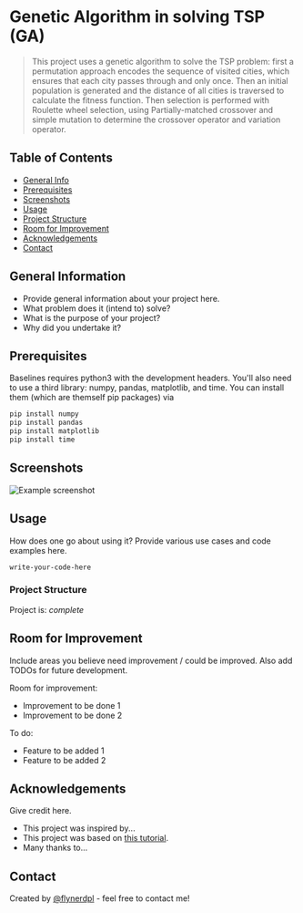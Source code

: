# Genetic Algorithm in solving TSP (GA)
>   This project uses a genetic algorithm to solve the TSP problem: first a permutation approach encodes the sequence of visited cities, which ensures that each city passes through and only once. Then an initial population is generated and the distance of all cities is traversed to calculate the fitness function. Then selection is performed with Roulette wheel selection, using Partially-matched crossover and simple mutation to determine the crossover operator and variation operator.

## Table of Contents
* [General Info](#general-information)
* [Prerequisites](#prerequisites)
* [Screenshots](#screenshots)
* [Usage](#usage)
* [Project Structure](#project-structure)
* [Room for Improvement](#room-for-improvement)
* [Acknowledgements](#acknowledgements)
* [Contact](#contact)
<!-- * [License](#license) -->


## General Information
- Provide general information about your project here.
- What problem does it (intend to) solve?
- What is the purpose of your project?
- Why did you undertake it?
<!-- You don't have to answer all the questions - just the ones relevant to your project. -->


##  Prerequisites
Baselines requires python3 with the development headers. You'll also need to use a third library: numpy, pandas, matplotlib, and time. You can install them (which are themself pip packages) via
```python
pip install numpy
pip install pandas
pip install matplotlib
pip install time
```


## Screenshots
![Example screenshot](./img/screenshot.png)
<!-- If you have screenshots you'd like to share, include them here. -->

## Usage
How does one go about using it?
Provide various use cases and code examples here.

`write-your-code-here`


### Project Structure
Project is:  _complete_ 


## Room for Improvement
Include areas you believe need improvement / could be improved. Also add TODOs for future development.

Room for improvement:
- Improvement to be done 1
- Improvement to be done 2

To do:
- Feature to be added 1
- Feature to be added 2


## Acknowledgements
Give credit here.
- This project was inspired by...
- This project was based on [this tutorial](https://www.example.com).
- Many thanks to...


## Contact
Created by [@flynerdpl](https://www.flynerd.pl/) - feel free to contact me!


<!-- Optional -->
<!-- ## License -->
<!-- This project is open source and available under the [... License](). -->

<!-- You don't have to include all sections - just the one's relevant to your project -->
